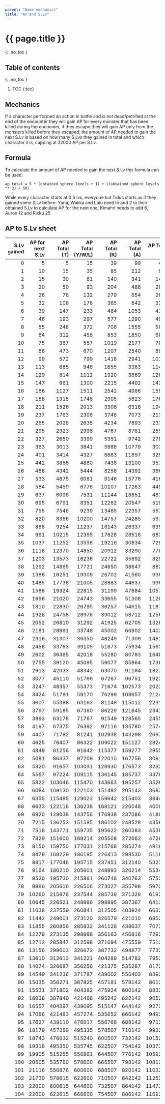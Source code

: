 ```yaml
---
parent: "Game mechanics"
title: "AP and S.Lv"
---
```

# {{ page.title }}
{: .no_toc }

## Table of contents
{: .no_toc }

1. TOC
{:toc}

## Mechanics
If a character performed an action in battle and is not dead/petrified at the end of the encounter they will gain AP for every monster that has been killed during the encounter, if they escape they will gain AP only from the monsters killed before they escaped; the amount of AP needed to gain the next S.Lv is based on how many S.Lvs they gained in total and which character it is, capping at 22000 AP per S.Lv.

## Formula
To calculate the amount of AP needed to gain the next S.Lv this formula can be used:
```
ap total = 5 * (obtained sphere levels + 1) + ((obtained sphere levels ** 3) / 50)
```
While every character starts at 0 S.lvs, everyone but Tidus starts as if they gained some S.Lv before: Yuna, Wakka and Lulu need to add 2 to their obtained S.Lv to calculate AP for the next one, Kimahri needs to add 6, Auron 12 and Rikku 25.

## AP to S.Lv sheet

| S.Lv gained | AP for next S.Lv | AP Total (T) | AP Total (Y/W/L) | AP Total (K) | AP Total (A) | AP Total (R) |
| ---------:  | ---------------: | -----------: | ---------------: | -----------: | -----------: | -----------: |
| 0           |5                 | 5            | 15               | 39           | 99           | 442          |
| 1           |10                | 15           | 35               | 85           | 212          | 928          |
| 2           |15                | 30           | 61               | 140          | 341          | 1461         |
| 3           |20                | 50           | 93               | 204          | 488          | 2045         |
| 4           |26                | 76           | 132              | 279          | 654          | 2682         |
| 5           |32                | 108          | 178              | 365          | 842          | 3377         |
| 6           |39                | 147          | 233              | 464          | 1053         | 4132         |
| 7           |46                | 193          | 297              | 577          | 1290         | 4952         |
| 8           |55                | 248          | 372              | 706          | 1555         | 5840         |
| 9           |64                | 312          | 458              | 853          | 1850         | 6801         |
| 10          |75                | 387          | 557              | 1019         | 2177         | 7838         |
| 11          |86                | 473          | 670              | 1207         | 2540         | 8956         |
| 12          |99                | 572          | 799              | 1418         | 2941         | 10159        |
| 13          |113               | 685          | 946              | 1655         | 3383         | 11451        |
| 14          |129               | 814          | 1112             | 1920         | 3869         | 12837        |
| 15          |147               | 961          | 1300             | 2215         | 4402         | 14322        |
| 16          |166               | 1127         | 1511             | 2542         | 4986         | 15910        |
| 17          |188               | 1315         | 1748             | 2905         | 5623         | 17606        |
| 18          |211               | 1526         | 2013             | 3306         | 6318         | 19416        |
| 19          |237               | 1763         | 2308             | 3748         | 7073         | 21344        |
| 20          |265               | 2028         | 2635             | 4234         | 7893         | 23396        |
| 21          |295               | 2323         | 2998             | 4767         | 8781         | 25577        |
| 22          |327               | 2650         | 3399             | 5351         | 9742         | 27893        |
| 23          |363               | 3013         | 3841             | 5988         | 10779        | 30349        |
| 24          |401               | 3414         | 4327             | 6683         | 11897        | 32951        |
| 25          |442               | 3856         | 4860             | 7438         | 13100        | 35706        |
| 26          |486               | 4342         | 5444             | 8258         | 14392        | 38619        |
| 27          |533               | 4875         | 6081             | 9146         | 15778        | 41696        |
| 28          |584               | 5459         | 6776             | 10107        | 17263        | 44943        |
| 29          |637               | 6096         | 7531             | 11144        | 18851        | 48367        |
| 30          |695               | 6791         | 8351             | 12262        | 20547        | 51974        |
| 31          |755               | 7546         | 9239             | 13465        | 22357        | 55771        |
| 32          |820               | 8366         | 10200            | 14757        | 24285        | 59764        |
| 33          |888               | 9254         | 11237            | 16143        | 26337        | 63961        |
| 34          |961               | 10215        | 12355            | 17628        | 28518        | 68368        |
| 35          |1037              | 11252        | 13558            | 19216        | 30834        | 72993        |
| 36          |1118              | 12370        | 14850            | 20912        | 33290        | 77842        |
| 37          |1203              | 13573        | 16236            | 22722        | 35892        | 82923        |
| 38          |1292              | 14865        | 17721            | 24650        | 38647        | 88243        |
| 39          |1386              | 16251        | 19309            | 26702        | 41560        | 93810        |
| 40          |1485              | 17736        | 21005            | 28883        | 44637        | 99632        |
| 41          |1588              | 19324        | 22815            | 31199        | 47884        | 105716       |
| 42          |1696              | 21020        | 24743            | 33655        | 51308        | 112071       |
| 43          |1810              | 22830        | 26795            | 36257        | 54915        | 118704       |
| 44          |1928              | 24758        | 28976            | 39012        | 58712        | 125624       |
| 45          |2052              | 26810        | 31292            | 41925        | 62705        | 132839       |
| 46          |2181              | 28991        | 33748            | 45002        | 66902        | 140357       |
| 47          |2316              | 31307        | 36350            | 48249        | 71309        | 148186       |
| 48          |2456              | 33763        | 39105            | 51673        | 75934        | 156336       |
| 49          |2602              | 36365        | 42018            | 55280        | 80783        | 164815       |
| 50          |2755              | 39120        | 45095            | 59077        | 85864        | 173632       |
| 51          |2913              | 42033        | 48342            | 63070        | 91184        | 182796       |
| 52          |3077              | 45110        | 51766            | 67267        | 96751        | 192316       |
| 53          |3247              | 48357        | 55373            | 71674        | 102573       | 202202       |
| 54          |3424              | 51781        | 59170            | 76299        | 108657       | 212462       |
| 55          |3607              | 55388        | 63163            | 81148        | 115012       | 223107       |
| 56          |3797              | 59185        | 67360            | 86229        | 121645       | 234145       |
| 57          |3993              | 63178        | 71767            | 91549        | 128565       | 245587       |
| 58          |4197              | 67375        | 76392            | 97116        | 135780       | 257442       |
| 59          |4407              | 71782        | 81241            | 102938       | 143298       | 269721       |
| 60          |4625              | 76407        | 86322            | 109022       | 151127       | 282433       |
| 61          |4849              | 81256        | 91642            | 115377       | 159277       | 295589       |
| 62          |5081              | 86337        | 97209            | 122010       | 167756       | 309199       |
| 63          |5320              | 91657        | 103031           | 128930       | 176573       | 323273       |
| 64          |5567              | 97224        | 109115           | 136145       | 185737       | 337822       |
| 65          |5822              | 103046       | 115470           | 143663       | 195257       | 352857       |
| 66          |6084              | 109130       | 122103           | 151492       | 205143       | 368388       |
| 67          |6355              | 115485       | 129023           | 159642       | 215403       | 384426       |
| 68          |6633              | 122118       | 136238           | 168121       | 226048       | 400983       |
| 69          |6920              | 129038       | 143756           | 176938       | 237086       | 418069       |
| 70          |7215              | 136253       | 151585           | 186102       | 248528       | 435696       |
| 71          |7518              | 143771       | 159735           | 195622       | 260383       | 453875       |
| 72          |7829              | 151600       | 168214           | 205508       | 272662       | 472618       |
| 73          |8150              | 159750       | 177031           | 215768       | 285374       | 491936       |
| 74          |8479              | 168229       | 186195           | 226413       | 298530       | 511841       |
| 75          |8817              | 177046       | 195715           | 237451       | 312140       | 532346       |
| 76          |9164              | 186210       | 205601           | 248893       | 326214       | 553462       |
| 77          |9520              | 195730       | 215861           | 260748       | 340763       | 575201       |
| 78          |9886              | 205616       | 226506           | 273027       | 355798       | 597201       |
| 79          |10260             | 215876       | 237544           | 285739       | 371329       | 619201       |
| 80          |10645             | 226521       | 248986           | 298895       | 387367       | 641201       |
| 81          |11038             | 237559       | 260841           | 312505       | 403924       | 663201       |
| 82          |11442             | 249001       | 273120           | 326579       | 421010       | 685201       |
| 83          |11855             | 260856       | 285832           | 341128       | 438637       | 707201       |
| 84          |12279             | 273135       | 298988           | 356163       | 456816       | 729201       |
| 85          |12712             | 285847       | 312598           | 371694       | 475559       | 751201       |
| 86          |13156             | 299003       | 326672           | 387732       | 494877       | 773201       |
| 87          |13610             | 312613       | 341221           | 404289       | 514782       | 795201       |
| 88          |14074             | 326687       | 356256           | 421375       | 535287       | 817201       |
| 89          |14549             | 341236       | 371787           | 439002       | 556403       | 839201       |
| 90          |15035             | 356271       | 387825           | 457181       | 578142       | 861201       |
| 91          |15531             | 371802       | 404382           | 475924       | 600142       | 883201       |
| 92          |16038             | 387840       | 421468           | 495242       | 622142       | 905201       |
| 93          |16557             | 404397       | 439095           | 515147       | 644142       | 927201       |
| 94          |17086             | 421483       | 457274           | 535652       | 666142       | 949201       |
| 95          |17627             | 439110       | 476017           | 556768       | 688142       | 971201       |
| 96          |18179             | 457289       | 495335           | 578507       | 710142       | 993201       |
| 97          |18743             | 476032       | 515240           | 600507       | 732142       | 1015201      |
| 98          |19318             | 495350       | 535745           | 622507       | 754142       | 1037201      |
| 99          |19905             | 515255       | 556861           | 644507       | 776142       | 1059201      |
| 100         |20505             | 535760       | 578600           | 666507       | 798142       | 1081201      |
| 101         |21116             | 556876       | 600600           | 688507       | 820142       | 1103201      |
| 102         |21739             | 578615       | 622600           | 710507       | 842142       | 1125201      |
| 103         |22000             | 600615       | 644600           | 732507       | 864142       | 1147201      |
| 104         |22000             | 622615       | 666600           | 754507       | 886142       | 1169201      |
